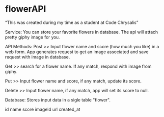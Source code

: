 # flowerAPI

“This was created during my time as a student at Code Chrysalis”

Service:
You can store your favorite flowers in database. The api will attach pretty giphy image for you.

API Methods:
Post >>
Input flower name and score (how much you like) in a web form. App generates request to get an image associated and save request with image in database.

Get >>
search for a flower name. If any match, respond with image from giphy.

Put >>
Input flower name and score, if any match, update its score.

Delete >>
Input flower name, if any match, app will set its score to null.

Database:
Stores input data in a sigle table "flower".

id
name
score
imageId
url
created_at
